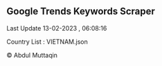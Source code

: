

## Google Trends Keywords Scraper 
 
Last Update 13-02-2023 , 06:08:16

Country List :
VIETNAM.json



© Abdul Muttaqin 
